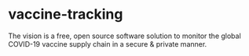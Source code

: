 # vaccine-tracking
The vision is a free, open source software solution to monitor the global COVID-19 vaccine supply chain in a secure &amp; private manner.
